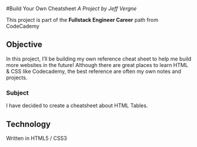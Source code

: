 #Build Your Own Cheatsheet
*A Project by Jeff Vergne*

This project is part of the **Fullstack Engineer Career** path from CodeCademy

## Objective
In this project, I’ll be building my own reference cheat sheet to help me build more websites in the future! Although there are great places to learn HTML & CSS like Codecademy, the best reference are often my own notes and projects.

### Subject
I have decided to create a cheatsheet about HTML Tables.

## Technology
Written in HTML5 / CSS3